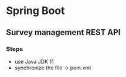 # Spring Boot
## Survey management REST API 
### Steps
- use Java JDK 11
- synchronize the file -> pom.xml
  

